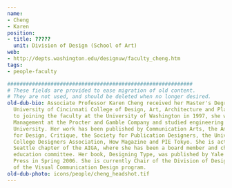 ```yaml
---
name:
- Cheng
- Karen
position:
- title: ?????
  unit: Division of Design (School of Art)
web:
- http://depts.washington.edu/designuw/faculty_cheng.htm
tags:
- people-faculty

############################################################
# These fields are provided to ease migration of old content.
# They are not used, and should be deleted when no longer desired.
old-dub-bio: Associate Professor Karen Cheng received her Master's Degree from the
  University of Cincinnati College of Design, Art, Architecture and Planning. Prior
  to joining the faculty at the University of Washington in 1997, she worked in Brand
  Management at the Procter and Gamble Company and studied engineering at Penn State
  University. Her work has been published by Communication Arts, the American Center
  for Design, Critique, the Society for Publication Designers, the University and
  College Designers Association, How Magazine and PIE Tokyo. She is active in the
  Seattle chapter of the AIGA, where she has been a board member and chair of the
  education committee. Her book, Designing Type, was published by Yale University
  Press in Spring 2006. She is currently Chair of the Division of Design, and Chair
  of the Visual Communication Design program.
old-dub-photo: icons/people/cheng_headshot.tif
---
```

